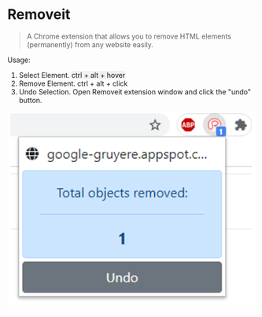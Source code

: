 # Removeit

>A Chrome extension that allows you to remove HTML elements (permanently) from any website easily.

Usage:
1. Select Element. <span style="background-color: #F1F1F1; font: #FFFFFF">ctrl + alt + hover </span>
2. Remove Element. ctrl + alt + click
3. Undo Selection. Open Removeit extension window and click the "undo" button.

![alt text](https://github.com/ohyicong/removeit-chrome-extension/blob/main/images/undo_element.png "Element removed from website")




